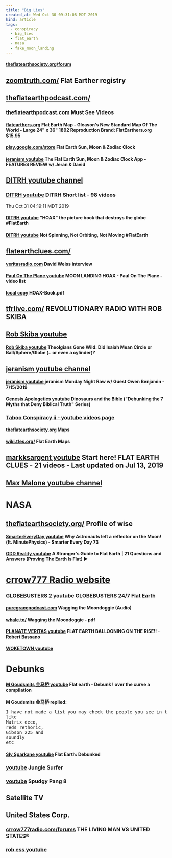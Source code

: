 ```yaml
---
title: "Big Lies"
created_at: Wed Oct 30 09:31:08 MDT 2019
kind: article
tags:
  - conspiracy
  - big_lies
  - flat_earth
  - nasa
  - fake_moon_landing
---
```


<h4>
  <a href="https://www.theflatearthsociety.org/forum" target="_blank">theflatearthsociety.org/forum</a>
</h4>

<h2>
  <a href="https://zoomtruth.com/Account/Login" target="_blank">zoomtruth.com/</a>
  Flat Earther registry
</h2>

<h2>
  <a href="https://www.theflatearthpodcast.com/" target="_blank">theflatearthpodcast.com/</a>
</h2>

<h3>
  <a href="https://www.theflatearthpodcast.com/must-see-videos/" target="_blank">theflatearthpodcast.com</a>
  Must See Videos
</h3>

<h4>
  <a href="https://flatearthers.org/FlatEarthers/flat-earth-map" target="_blank">flatearthers.org</a>
  Flat Earth Map - Gleason's New Standard Map Of The World - Large 24" x 36" 1892 Reproduction Brand: FlatEarthers.org $15.95
</h4>

<h4>
  <a href="https://play.google.com/store/apps/details?id=com.flatearthsun" target="_blank">play.google.com/store</a>
  Flat Earth Sun, Moon & Zodiac Clock
</h4>

<h4>
  <a href="https://www.youtube.com/watch?v=IZhitQfbpss" target="_blank">jeranism youtube</a>
  The Flat Earth Sun, Moon & Zodiac Clock App - FEATURES REVIEW w/ Jeran & David
</h4>

<h2>
  <a href="https://www.youtube.com/channel/UCz6s_ScG0PZThdwhKsUFSRw/featured" target="_blank">DITRH youtube channel</a>
</h2>

<h3>
  <a href="https://www.youtube.com/playlist?list=PLEzivhxtxgbv2hEBOrfkjHnRnpbH9hlXR" target="_blank">DITRH youtube</a>
  DITRH Short list - 98 videos
</h3>

Thu Oct 31 04:19:11 MDT 2019

<h4>
  <a href="https://www.youtube.com/watch?v=Wbt7I_oGBtI" target="_blank">DITRH youtube</a>
  "HOAX" the picture book that destroys the globe #FlatEarth
</h4>

<h4>
  <a href="https://www.youtube.com/watch?v=CgrdOu4Sl3g" target="_blank">DITRH youtube</a>
  Not Spinning, Not Orbiting, Not Moving #FlatEarth
</h4>

<h2>
  <a href="http://www.flatearthclues.com/" target="_blank">flatearthclues.com/</a>
</h2>

<h4>
  <a href="https://www.veritasradio.com/guests/2016/11nov/VS-161103-dweiss.php" target="_blank">veritasradio.com</a>
  David Weiss interview
</h4>

<h4>
  <a href="https://www.youtube.com/playlist?list=PLP6MVv6qg6qRK_HWNDSFMzaitzBv13tTH" target="_blank">Paul On The Plane youtube</a>
  MOON LANDING HOAX - Paul On The Plane - video list
</h4>

<h4>
<a href="/assets/pdf/HOAX-Book.pdf" target="_blank">local copy</a>
  HOAX-Book.pdf
</h4>

<h2>
  <a href="https://tfrlive.com/revolutionary-radio-with-rob-skiba-88480/" target="_blank">tfrlive.com/</a>
  REVOLUTIONARY RADIO WITH ROB SKIBA
</h2>

<h2>
  <a href="https://www.youtube.com/channel/UCoiIt_v1D-6z75LmrdIU2aw/featured" target="_blank">Rob Skiba youtube</a>
</h2>

<h4>
  <a href="https://www.youtube.com/watch?v=QbWpeS14FTM" target="_blank">Rob Skiba youtube</a>
  Theolgians Gone Wild: Did Isaiah Mean Circle or Ball/Sphere/Globe (.. or even a cylinder)?
</h4>

<h2>
  <a href="https://www.youtube.com/channel/UCS_FY5mR4g22L_E9t1D_ExQ" target="_blank">jeranism youtube channel</a>
</h2>

<h4>
  <a href="https://www.youtube.com/watch?v=4TUjjrO2zSs" target="_blank">jeranism youtube</a>
  jeranism Monday Night Raw w/ Guest Owen Benjamin - 7/15/2019
</h4>

<h4>
  <a href="https://www.youtube.com/watch?v=m3vQvgfwvbc" target="_blank">Genesis Apologetics youtube</a>
  Dinosaurs and the Bible ("Debunking the 7 Myths that Deny Biblical Truth" Series)
</h4>

<h3>
  <a href="https://www.youtube.com/channel/UCU-1R9qMNQcSupm6o1TfSTQ/videos" target="_blank">Taboo Conspiracy ii - youtube videos page</a>
</h3>

<h4>
  <a href="https://www.theflatearthsociety.org/home/index.php/featured/maps" target="_blank">theflatearthsociety.org</a>
  Maps
</h4>

<h4>
  <a href="https://wiki.tfes.org/Flat_Earth_Maps" target="_blank">wiki.tfes.org/</a>
  Flat Earth Maps
</h4>

<h2>
  <a href="https://www.youtube.com/playlist?list=PLltxIX4B8_URNUzDE2sXctnUAEXgEDDGn" target="_blank">markksargent youtube</a>
  Start here! FLAT EARTH CLUES - 21 videos - Last updated on Jul 13, 2019
</h2>

<h2>
  <a href="https://www.youtube.com/channel/UCAlgG8vuf46TbGj83_RwWPA" target="_blank">Max Malone youtube channel</a>
</h2>

<h1>NASA</h1>

<h2>
  <a href="https://www.theflatearthsociety.org/forum/index.php?action=profile;u=1459567" target="_blank">theflatearthsociety.org/</a>
  Profile of wise
</h2>

<h4>
  <a href="https://www.youtube.com/watch?v=dsRsap2_RAc" target="_blank">SmarterEveryDay youtube</a>
  Why Astronauts left a reflector on the Moon! (ft. MinutePhysics) - Smarter Every Day 73
</h4>

<h4>
  <a href="https://www.youtube.com/watch?v=k0xClWgidZU" target="_blank">ODD Reality youtube</a>
  A Stranger's Guide to Flat Earth | 21 Questions and Answers (Proving The Earth Is Flat) ▶️️
</h4>

<h1>
  <a href="https://www.crrow777radio.com/blog/" target="_blank">crrow777 Radio website</a>
</h1>

<h3>
  <a href="https://www.youtube.com/watch?v=ISJuDY4zKb0" target="_blank">GLOBEBUSTERS 2 youtube</a>
  GLOBEBUSTERS 24/7 Flat Earth
</h3>

<h4>
  <a href="https://puregracepodcast.com/misc-interest/wagging-the-moondoggie/" target="_blank">puregracepodcast.com</a>
  Wagging the Moondoggie (Audio)
</h4>

<h4>
  <a href="http://whale.to/c/Dave%20McGowan%20-%20Wagging%20The%20Moon%20Doggie.pdf" target="_blank">whale.to/</a>
  Wagging the Moondoggie - pdf
</h4>

<h4>
  <a href="https://www.youtube.com/watch?v=ucFJM8HVqtU" target="_blank">PLANATE VERITAS youtube</a>
  FLAT EARTH BALLOONING ON THE RISE!! - Robert Bassano
</h4>

<h4>
  <a href="https://www.youtube.com/channel/UCX4PJtUB-BfygNkDjJ-GSjQ/videos" target="_blank">WOKETOWN youtube</a>
</h4>

<h1>Debunks</h1>

<h4>
  <a href="https://www.youtube.com/watch?v=bUwrhZNVwlw" target="_blank">M Goudsmits 金马桥 youtube</a>
  Flat earth - Debunk ! over the curve a compilation
</h4>

<b>M Goudsmits 金马桥 replied:</b>

<pre>
I have not made a list you may check the people you see in the videos
like
Matrix deco,
reds rethoric,
Gibson 225 and
soundly
etc
</pre>

<h4>
  <a href="https://www.youtube.com/watch?v=V03eF0bcYno" target="_blank">Sly Sparkane youtube</a>
  Flat Earth: Debunked
</h4>

<h3>
  <a href="https://www.youtube.com/user/TheJUNGLESURFER" target="_blank">youtube</a>
  Jungle Surfer
</h3>

<h3>
  <a href="https://www.youtube.com/channel/UCMAYkWWea5zS0GWpTi0o73A/featured" target="_blank">youtube</a>
  Spudgy Pang 8
</h3>

<h2>Satellite TV</h2>

<h2>United States Corp.</h2>
<h3>
  <a href="https://www.crrow777radio.com/forums/topic/the-living-man-vs-united-states/" target="_blank">crrow777radio.com/forums</a>
  THE LIVING MAN VS UNITED STATES®
</h3>

<h3>
  <a href="https://www.youtube.com/channel/UCY80GZtt87GnHS7an-HPkZg/videos" target="_blank">rob ess youtube</a>
</h3>

<!--
html boilerplate fragments
<a href="" target="_blank"></a>
<a name=""></a>
<img src="" width="400px">
<ul>
  <li></li>
  <li><a href="" target="_blank"></a></li>
</ul>
<pre>
</pre>
<p style="margin-bottom: 2em;"></p>
<hr style="border: 0; height: 3px; background: #333; background-image: linear-gradient(to right, #ccc, #333, #ccc);">
<pre><code>
</code></pre>
<math xmlns='http://www.w3.org/1998/Math/MathML' display='block'>
</math>
:-->
